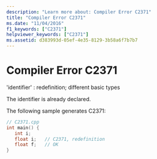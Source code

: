 ```yaml
---
description: "Learn more about: Compiler Error C2371"
title: "Compiler Error C2371"
ms.date: "11/04/2016"
f1_keywords: ["C2371"]
helpviewer_keywords: ["C2371"]
ms.assetid: d383993d-05ef-4e35-8129-3b58a6f7b7b7
---
```

# Compiler Error C2371

'identifier' : redefinition; different basic types

The identifier is already declared.

The following sample generates C2371:

```cpp
// C2371.cpp
int main() {
   int i;
   float i;   // C2371, redefinition
   float f;   // OK
}
```
